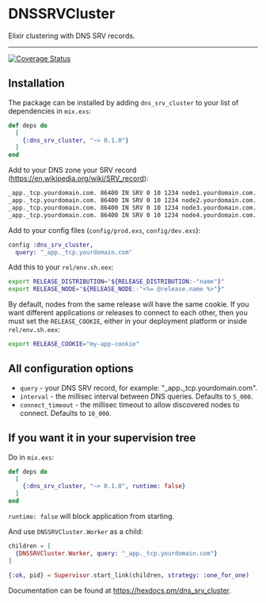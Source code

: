 # DNSSRVCluster

Elixir clustering with DNS SRV records.

---

[![Coverage Status](https://coveralls.io/repos/github/pertsevds/dns_srv_cluster/badge.svg?branch=main)](https://coveralls.io/github/pertsevds/dns_srv_cluster?branch=main)

## Installation

The package can be installed by adding `dns_srv_cluster` to your list of dependencies in `mix.exs`:

```elixir
def deps do
  [
    {:dns_srv_cluster, "~> 0.1.0"}
  ]
end
```

Add to your DNS zone your SRV record (https://en.wikipedia.org/wiki/SRV_record):

```sh
_app._tcp.yourdomain.com. 86400 IN SRV 0 10 1234 node1.yourdomain.com.
_app._tcp.yourdomain.com. 86400 IN SRV 0 10 1234 node2.yourdomain.com.
_app._tcp.yourdomain.com. 86400 IN SRV 0 10 1234 node3.yourdomain.com.
_app._tcp.yourdomain.com. 86400 IN SRV 0 10 1234 node4.yourdomain.com.
```

Add to your config files (`config/prod.exs`, `config/dev.exs`):

```elixir
config :dns_srv_cluster,
  query: "_app._tcp.yourdomain.com"
```

Add this to your `rel/env.sh.eex`:

```sh
export RELEASE_DISTRIBUTION="${RELEASE_DISTRIBUTION:-"name"}"
export RELEASE_NODE="${RELEASE_NODE:-"<%= @release.name %>"}"
```

By default, nodes from the same release will have the same cookie. If you want different
applications or releases to connect to each other, then you must set the `RELEASE_COOKIE`,
either in your deployment platform or inside `rel/env.sh.eex`:

```sh
export RELEASE_COOKIE="my-app-cookie"
```

## All configuration options

  * `query` - your DNS SRV record, for example: "_app._tcp.yourdomain.com".
  * `interval` - the millisec interval between DNS queries. Defaults to `5_000`.
  * `connect_timeout` - the millisec timeout to allow discovered nodes to connect. Defaults to `10_000`.


## If you want it in your supervision tree

Do in `mix.exs`:

```elixir
def deps do
  [
    {:dns_srv_cluster, "~> 0.1.0", runtime: false}
  ]
end
```

`runtime: false` will block application from starting.

And use `DNSSRVCluster.Worker` as a child:

```elixir
children = [
  {DNSSRVCluster.Worker, query: "_app._tcp.yourdomain.com"}
]

{:ok, pid} = Supervisor.start_link(children, strategy: :one_for_one)
```

Documentation can be found at <https://hexdocs.pm/dns_srv_cluster>.
